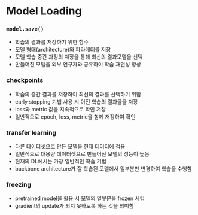 # Model Loading
### `model.save()`
- 학습의 결과를 저장하기 위한 함수
- 모델 형태(architecture)와 파라메터를 저장
- 모델 학습 중간 과정의 저장을 통해 최선의 결과모델을 선택
- 만들어진 모델을 외부 연구자와 공유하여 학습 재연성 향상

### checkpoints
- 학습의 중간 결과를 저장하여 최선의 결과를 선택하기 위함
- early stopping 기법 사용 시 이전 학습의 결과물을 저장
- loss와 metric 값을 지속적으로 확인 저장
- 일반적으로 epoch, loss, metric을 함께 저장하여 확인

### transfer learning
- 다른 데이터셋으로 만든 모델을 현재 데이터에 적용
- 일반적으로 대용량 데이터셋으로 만들어진 모델의 성능이 높음
- 현재의 DL에서는 가장 일반적인 학습 기법
- backbone architecture가 잘 학습된 모델에서 일부분만 변경하여 학습을 수행함

### freezing
- pretrained model을 활용 시 모델의 일부분을 frozen 시킴
- gradient의 update가 되지 못하도록 하는 것을 의미함